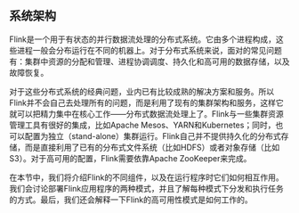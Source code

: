 ## 系统架构

Flink是一个用于有状态的并行数据流处理的分布式系统。它由多个进程构成，这些进程一般会分布运行在不同的机器上。对于分布式系统来说，面对的常见问题有：集群中资源的分配和管理、进程协调调度、持久化和高可用的数据存储，以及故障恢复。

对于这些分布式系统的经典问题，业内已有比较成熟的解决方案和服务。所以Flink并不会自己去处理所有的问题，而是利用了现有的集群架构和服务，这样它就可以把精力集中在核心工作——分布式数据流处理上了。Flink与一些集群资源管理工具有很好的集成，比如Apache Mesos、YARN和Kubernetes；同时，也可以配置为独立（stand-alone）集群运行。Flink自己并不提供持久化的分布式存储，而是直接利用了已有的分布式文件系统（比如HDFS）或者对象存储（比如S3）。对于高可用的配置，Flink需要依靠Apache ZooKeeper来完成。

在本节中，我们将介绍Flink的不同组件，以及在运行程序时它们如何相互作用。我们会讨论部署Flink应用程序的两种模式，并且了解每种模式下分发和执行任务的方式。最后，我们还会解释一下Flink的高可用性模式是如何工作的。

